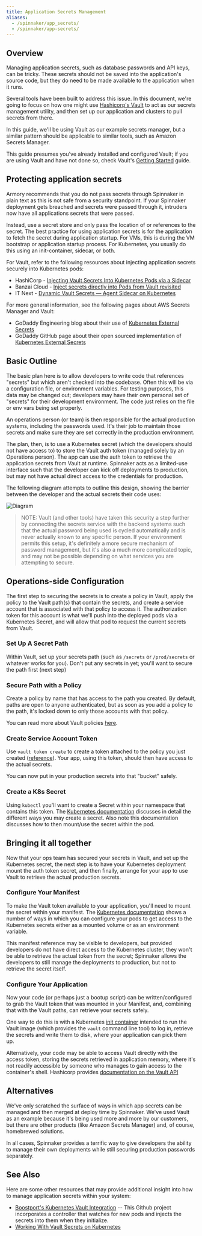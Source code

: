 ```yaml
---
title: Application Secrets Management
aliases:
  - /spinnaker/app_secrets/
  - /spinnaker/app-secrets/
---
```


## Overview

Managing application secrets, such as database passwords and API keys, can
be tricky.  These secrets should not be saved into the application's source
code, but they do need to be made available to the application when it runs.

Several tools have been built to address this issue.  In this document, we're
going to focus on how one might use [Hashicorp's Vault](https://www.vaultproject.io/)
to act as our secrets management utility, and then set up our application and
clusters to pull secrets from there.

In this guide, we'll be using Vault as our example secrets manager, but a
similar pattern should be applicable to similar tools, such as Amazon Secrets
Manager.

This guide presumes you've already installed and configured Vault; if you
are using Vault and have not done so, check Vault's
[Getting Started](https://learn.hashicorp.com/vault/) guide.

## Protecting application secrets

Armory recommends that you do not pass secrets through Spinnaker in plain text as this is not safe from a security standpoint. If your Spinnaker deployment gets breached and secrets were passed through it, intruders now have all applications secrets that were passed.

Instead, use a secret store and only pass the location of or references to the secret. The best practice for using application secrets is for the application to fetch the secret during application startup. For VMs, this is during the VM bootstrap or application startup process. For Kubernetes, you usually do this using an init-container, sidecar, or both.

For Vault, refer to the following resources about injecting application secrets securely into Kubernetes pods:
* HashiCorp - [Injecting Vault Secrets Into Kubernetes Pods via a Sidecar](https://www.hashicorp.com/blog/injecting-vault-secrets-into-kubernetes-pods-via-a-sidecar/)
* Banzai Cloud - [Inject secrets directly into Pods from Vault revisited](https://banzaicloud.com/blog/inject-secrets-into-pods-vault-revisited/)
* IT Next - [Dynamic Vault Secrets — Agent Sidecar on Kubernetes](https://itnext.io/dynamic-vault-secrets-agent-sidecar-on-kubernetes-cc0ce3e54a94)

For more general information, see the following pages about AWS Secrets Manager and Vault:
* GoDaddy Engineering blog about their use of [Kubernetes External Secrets](https://www.godaddy.com/engineering/2019/04/16/kubernetes-external-secrets/)
* GoDaddy GitHub page about their open sourced implementation of [Kubernetes External Secrets](https://github.com/godaddy/kubernetes-external-secrets)

## Basic Outline

The basic plan here is to allow developers to write code that references
"secrets" but which aren't checked into the codebase.  Often this will be
via a configuration file, or environment variables.  For testing purposes,
this data may be changed out; developers may have their own personal set of
"secrets" for their development environment.  The code just relies on the
file or env vars being set properly.

An operations person (or team) is then responsible for the actual production
systems, including the passwords used.  It's their job to maintain those
secrets and make sure they are set correctly in the production environment.

The plan, then, is to use a Kubernetes secret (which the developers should
not have access to) to store the Vault auth token (managed solely by an
Operations person).  The app can use the auth token to retrieve the application
secrets from Vault at runtime.  Spinnaker acts as a limited-use interface
such that the developer can kick off deployments to production, but may not
have actual direct access to the credentials for production.

The following diagram attempts to outline this design, showing the barrier
between the developer and the actual secrets their code uses:

![Diagram](/images/app_secrets_diagram.png)

> NOTE:  Vault (and other tools) have taken this security a step further by connecting the secrets service with the backend systems such that the actual password being used is cycled automatically and is never actually known to any specific person.  If your environment permits this setup, it's definitely a more secure mechanism of password management, but it's also a much more complicated topic, and may not be possible depending on what services you are attempting to secure.

## Operations-side Configuration

The first step to securing the secrets is to create a policy in Vault, apply
the policy to the Vault path(s) that contain the secrets, and create a service
account that is associated with that policy to access it.  The authorization
token for this account is what we'll push into the deployed pods via a
Kubernetes Secret, and will allow that pod to request the current secrets
from Vault.

### Set Up A Secret Path

Within Vault, set up your secrets path (such as `/secrets` or `/prod/secrets`
or whatever works for you).  Don't put any secrets in yet; you'll want to
secure the path first (next step)

### Secure Path with a Policy

Create a policy by name that has access to the path you created.  By default,
paths are open to anyone authenticated, but as soon as you add a policy to
the path, it's locked down to only those accounts with that policy.

You can read more about Vault policies [here](https://www.vaultproject.io/docs/concepts/policies.html).

### Create Service Account Token

Use `vault token create` to create a token attached to the policy you just
created ([reference](https://www.vaultproject.io/docs/commands/token/create.html)).
Your app, using this token, should then have access to the actual secrets.

You can now put in your production secrets into that "bucket" safely.

### Create a K8s Secret

Using `kubectl` you'll want to create a Secret within your namespace that
contains this token.  The [Kubernetes documentation](https://kubernetes.io/docs/concepts/configuration/secret/)
discusses in detail the different ways you may create a secret.  Also note
this documentation discusses how to then mount/use the secret within the
pod.

## Bringing it all together

Now that your ops team has secured your secrets in Vault, and set up the
Kubernetes secret, the next step is to have your Kubernetes deployment
mount the auth token secret, and then finally, arrange for your app to
use Vault to retrieve the actual production secrets.

### Configure Your Manifest

To make the Vault token available to your application, you'll need to mount
the secret within your manifest. The
[Kubernetes documentation](https://kubernetes.io/docs/tasks/inject-data-application/distribute-credentials-secure/)
shows a number of ways in which you can configure your pods to get access to
the Kubernetes secrets either as a mounted volume or as an environment
variable.

This manifest reference may be visible to developers, but provided developers
do not have direct access to the Kubernetes cluster, they won't be able to
retrieve the actual token from the secret; Spinnaker allows the developers to
still manage the deployments to production, but not to retrieve the secret
itself.

### Configure Your Application

Now your code (or perhaps just a bootup script) can be written/configured to
grab the Vault token that was mounted in your Manifest, and, combining that
with the Vault paths, can retrieve your secrets safely.

One way to do this is with a Kubernetes [init container](https://kubernetes.io/docs/concepts/workloads/pods/init-containers/)
intended to run the Vault image (which provides the `vault` command line tool)
to log in, retrieve the secrets and write them to disk, where your application
can pick them up.

Alternatively, your code may be able to access Vault directly with the access
token, storing the secrets retrieved in application memory, where it's not
readily accessible by someone who manages to gain access to the container's
shell.  Hashicorp provides [documentation on the Vault API](https://www.vaultproject.io/api/index.html)

## Alternatives

We've only scratched the surface of ways in which app secrets can be managed
and then merged at deploy time by Spinnaker.  We've used Vault as an example
because it's being used more and more by our customers, but there are other
products (like Amazon Secrets Manager) and, of course, homebrewed solutions.

In all cases, Spinnaker provides a terrific way to give developers the ability
to manage their own deployments while still securing production passwords
separately.

## See Also

Here are some other resources that may provide additional insight into how
to manage application secrets within your system:

* [Boostport's Kubernetes Vault Integration](https://github.com/Boostport/kubernetes-vault) -- This Github project incorporates a controller that watches
for new pods and injects the secrets into them when they initialize.
* [Working With Vault Secrets on Kubernetes](https://medium.com/ww-engineering/working-with-vault-secrets-on-kubernetes-fde381137d88)
